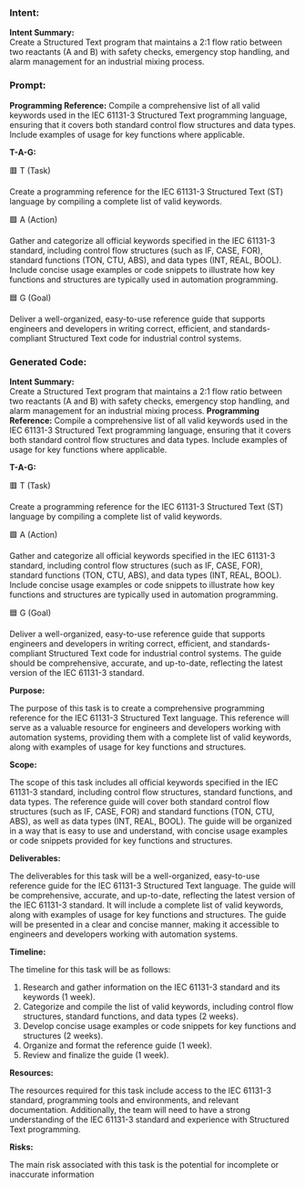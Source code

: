 ### Intent:
**Intent Summary:**  
Create a Structured Text program that maintains a 2:1 flow ratio between two reactants (A and B) with safety checks, emergency stop handling, and alarm management for an industrial mixing process.

### Prompt:
**Programming Reference:**
Compile a comprehensive list of all valid keywords used in the IEC 61131-3 Structured Text programming language, ensuring that it covers both standard control flow structures and data types. Include examples of usage for key functions where applicable.

**T-A-G:**

🟥 T (Task)

Create a programming reference for the IEC 61131-3 Structured Text (ST) language by compiling a complete list of valid keywords.

🟩 A (Action)

Gather and categorize all official keywords specified in the IEC 61131-3 standard, including control flow structures (such as IF, CASE, FOR), standard functions (TON, CTU, ABS), and data types (INT, REAL, BOOL). Include concise usage examples or code snippets to illustrate how key functions and structures are typically used in automation programming.

🟦 G (Goal)

Deliver a well-organized, easy-to-use reference guide that supports engineers and developers in writing correct, efficient, and standards-compliant Structured Text code for industrial control systems.

### Generated Code:
**Intent Summary:**  
Create a Structured Text program that maintains a 2:1 flow ratio between two reactants (A and B) with safety checks, emergency stop handling, and alarm management for an industrial mixing process.
**Programming Reference:**
Compile a comprehensive list of all valid keywords used in the IEC 61131-3 Structured Text programming language, ensuring that it covers both standard control flow structures and data types. Include examples of usage for key functions where applicable.

**T-A-G:**

🟥 T (Task)

Create a programming reference for the IEC 61131-3 Structured Text (ST) language by compiling a complete list of valid keywords.

🟩 A (Action)

Gather and categorize all official keywords specified in the IEC 61131-3 standard, including control flow structures (such as IF, CASE, FOR), standard functions (TON, CTU, ABS), and data types (INT, REAL, BOOL). Include concise usage examples or code snippets to illustrate how key functions and structures are typically used in automation programming.

🟦 G (Goal)

Deliver a well-organized, easy-to-use reference guide that supports engineers and developers in writing correct, efficient, and standards-compliant Structured Text code for industrial control systems. The guide should be comprehensive, accurate, and up-to-date, reflecting the latest version of the IEC 61131-3 standard.

**Purpose:**

The purpose of this task is to create a comprehensive programming reference for the IEC 61131-3 Structured Text language. This reference will serve as a valuable resource for engineers and developers working with automation systems, providing them with a complete list of valid keywords, along with examples of usage for key functions and structures.

**Scope:**

The scope of this task includes all official keywords specified in the IEC 61131-3 standard, including control flow structures, standard functions, and data types. The reference guide will cover both standard control flow structures (such as IF, CASE, FOR) and standard functions (TON, CTU, ABS), as well as data types (INT, REAL, BOOL). The guide will be organized in a way that is easy to use and understand, with concise usage examples or code snippets provided for key functions and structures.

**Deliverables:**

The deliverables for this task will be a well-organized, easy-to-use reference guide for the IEC 61131-3 Structured Text language. The guide will be comprehensive, accurate, and up-to-date, reflecting the latest version of the IEC 61131-3 standard. It will include a complete list of valid keywords, along with examples of usage for key functions and structures. The guide will be presented in a clear and concise manner, making it accessible to engineers and developers working with automation systems.

**Timeline:**

The timeline for this task will be as follows:

1. Research and gather information on the IEC 61131-3 standard and its keywords (1 week).
2. Categorize and compile the list of valid keywords, including control flow structures, standard functions, and data types (2 weeks).
3. Develop concise usage examples or code snippets for key functions and structures (2 weeks).
4. Organize and format the reference guide (1 week).
5. Review and finalize the guide (1 week).

**Resources:**

The resources required for this task include access to the IEC 61131-3 standard, programming tools and environments, and relevant documentation. Additionally, the team will need to have a strong understanding of the IEC 61131-3 standard and experience with Structured Text programming.

**Risks:**

The main risk associated with this task is the potential for incomplete or inaccurate information
